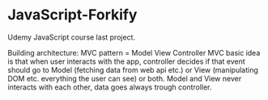 # JavaScript-Forkify

Udemy JavaScript course last project.

Building architecture:
MVC pattern = Model View Controller
MVC basic idea is that when user interacts with the app, controller decides if that event should go to Model (fetching data from web api etc.) or View (manipulating DOM etc. everything the user can see) or both. Model and View never interacts with each other, data goes always trough controller.
